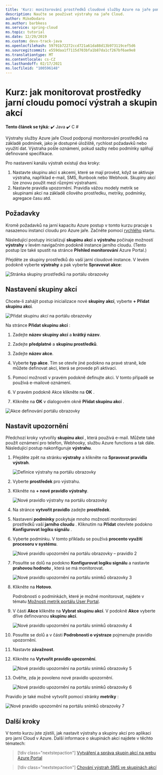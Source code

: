 ```yaml
---
title: 'Kurz: monitorování prostředků cloudové služby Azure na jaře pomocí výstrah a skupin akcí | Microsoft Docs'
description: Naučte se používat výstrahy na jaře Cloud.
author: MikeDodaro
ms.author: barbkess
ms.service: spring-cloud
ms.topic: tutorial
ms.date: 12/29/2019
ms.custom: devx-track-java
ms.openlocfilehash: 59791b72272ccd721a61da88d13b973119cef5d6
ms.sourcegitcommit: e559daa1f7115d703bfa1b87da1cf267bf6ae9e8
ms.translationtype: MT
ms.contentlocale: cs-CZ
ms.lasthandoff: 02/17/2021
ms.locfileid: "100596148"
---
```

# <a name="tutorial-how-to-monitor-spring-cloud-resources-using-alerts-and-action-groups"></a>Kurz: jak monitorovat prostředky jarní cloudu pomocí výstrah a skupin akcí

**Tento článek se týká:** ✔️ Java ✔️ C #

Výstrahy služby Azure jaře Cloud podporují monitorování prostředků na základě podmínek, jako je dostupné úložiště, rychlost požadavků nebo využití dat. Výstraha pošle oznámení, pokud sazby nebo podmínky splňují definované specifikace.

Pro nastavení kanálu výstrah existují dva kroky: 
1. Nastavte skupinu akcí s akcemi, které se mají provést, když se aktivuje výstraha, například e-mail, SMS, Runbook nebo Webhook. Skupiny akcí lze znovu použít mezi různými výstrahami.
2. Nastavte pravidla upozornění. Pravidla vážou modely metrik se skupinami akcí na základě cílového prostředku, metriky, podmínky, agregace času atd.

## <a name="prerequisites"></a>Požadavky

Kromě požadavků na jarní kapacitu Azure postup v tomto kurzu pracuje s nasazenou instancí cloudu pro Azure jaře.  Začněte pomocí [rychlého](spring-cloud-quickstart.md) startu.

Následující postupy inicializují **skupinu akcí** a **výstrahu** počínaje možností **výstrahy** v levém navigačním podokně instance jarního cloudu. (Tento postup lze také spustit na stránce **Přehled monitorování** Azure Portal.) 

Přejděte ze skupiny prostředků do vaší jarní cloudové instance. V levém podokně vyberte **výstrahy** a pak vyberte **Spravovat akce**:

![Stránka skupiny prostředků na portálu obrazovky](media/alerts-action-groups/action-1-a.png)

## <a name="set-up-action-group"></a>Nastavení skupiny akcí

Chcete-li zahájit postup inicializace nové **skupiny akcí**, vyberte **+ Přidat skupinu akcí**.

![Přidat skupinu akcí na portálu obrazovky](media/alerts-action-groups/action-1.png)

Na stránce **Přidat skupinu akcí** :

 1. Zadejte **název skupiny akcí** a **krátký název**.

 1. Zadejte **předplatné** a **skupinu prostředků**.

 1. Zadejte **název akce**.

 1. Vyberte **typ akce**.  Tím se otevře jiné podokno na pravé straně, kde můžete definovat akci, která se provede při aktivaci.

 1. Pomocí možností v pravém podokně definujte akci.  V tomto případě se používá e-mailové oznámení.

 1. V pravém podokně Akce klikněte na **OK** .

 1. Klikněte na **OK** v dialogovém okně **Přidat skupinu akcí** . 

  ![Akce definování portálu obrazovky](media/alerts-action-groups/action-2.png)

## <a name="set-up-alert"></a>Nastavit upozornění 

Předchozí kroky vytvořily **skupinu akcí** , která používá e-mail. Můžete také použít oznámení pro telefon, Webhooky, službu Azure functions a tak dále. Následující postup nakonfiguruje **výstrahu**.

1. Přejděte zpět na stránku **výstrahy** a klikněte na **Spravovat pravidla výstrah**.

   ![Definice výstrahy na portálu obrazovky](media/alerts-action-groups/alerts-2.png)

1. Vyberte **prostředek** pro výstrahu.

1. Klikněte na **+ nové pravidlo výstrahy**.

   ![Nové pravidlo výstrahy na portálu obrazovky](media/alerts-action-groups/alerts-3.png)

1. Na stránce **vytvořit pravidlo** zadejte **prostředek**.

1. Nastavení **podmínky** poskytuje mnoho možností monitorování prostředků vaší **jarního cloudu** .  Kliknutím na **Přidat** otevřete podokno **Konfigurovat logiku signálu** .

1. Vyberte podmínku. V tomto příkladu se používá **procento využití procesoru v systému**.

   ![Nové pravidlo upozornění na portálu obrazovky – pravidlo 2](media/alerts-action-groups/alerts-3-1.png)

1. Posuňte se dolů na podokno **Konfigurovat logiku signálu** a nastavte **prahovou hodnotu** , která se má monitorovat.

   ![Nové pravidlo upozornění na portálu snímků obrazovky 3](media/alerts-action-groups/alerts-3-2.png)

1. Klikněte na **Hotovo**.

   Podrobnosti o podmínkách, které je možné monitorovat, najdete v tématu [Možnosti metrik portálu User Portal](spring-cloud-concept-metrics.md#user-metrics-options).

1. V části **Akce** klikněte na **Vybrat skupinu akcí**. V podokně **Akce** vyberte dříve definovanou **skupinu akcí**.

   ![Nové pravidlo upozornění na portálu snímků obrazovky 4](media/alerts-action-groups/alerts-3-3.png) 

1. Posuňte se dolů a v části **Podrobnosti o výstraze** pojmenujte pravidlo upozornění.

1. Nastavte **závažnost**.

1. Klikněte na **Vytvořit pravidlo upozornění**.

   ![Nové pravidlo upozornění na portálu snímků obrazovky 5](media/alerts-action-groups/alerts-3-4.png)

1. Ověřte, zda je povoleno nové pravidlo upozornění.

   ![Nové pravidlo upozornění na portálu snímků obrazovky 6](media/alerts-action-groups/alerts-4.png)

Pravidlo je také možné vytvořit pomocí stránky **metriky** :

![Nové pravidlo upozornění na portálu snímků obrazovky 7](media/alerts-action-groups/alerts-5.png)

## <a name="next-steps"></a>Další kroky

V tomto kurzu jste zjistili, jak nastavit výstrahy a skupiny akcí pro aplikaci pro jarní Cloud v Azure. Další informace o skupinách akcí najdete v těchto tématech:

> [!div class="nextstepaction"]
> [Vytváření a správa skupin akcí na webu Azure Portal](../azure-monitor/alerts/action-groups.md)

> [!div class="nextstepaction"]
> [Chování výstrah SMS ve skupinách akcí](../azure-monitor/alerts/alerts-sms-behavior.md)